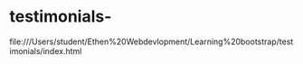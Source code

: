 # testimonials-
file:///Users/student/Ethen%20Webdevlopment/Learning%20bootstrap/testimonials/index.html 
